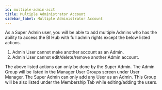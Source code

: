 ```yaml
---
id: multiple-admin-acct
title: Multiple Administrator Account
sidebar_label: Multiple Administrator Account
---
```


As a Super Admin user, you will be able to add multiple Admins who has the ability to access the BI Hub with full admin rights except the below listed actions.

1. Admin User cannot make another account as an Admin.
2. Admin User cannot edit/delete/remove another Admin account.

The above listed actions can only be done by the Super Admin.
The Admin Group will be listed in the Manager User Groups screen under User Manager. The Super Admin can only  add any User as an Admin. This Group will be also listed under the Membership Tab while editing/adding the users.
